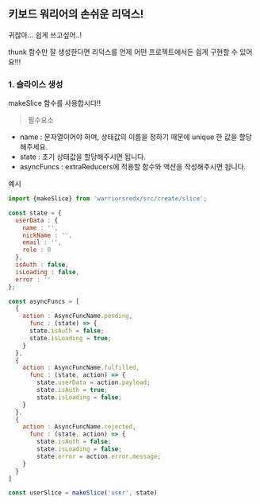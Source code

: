 ## 키보드 워리어의 손쉬운 리덕스!


귀찮아... 쉽게 쓰고싶어..!

thunk 함수만 잘 생성한다면 리덕스를 언제 어떤 프로젝트에서든 쉽게 구현할 수 있어요!!!

### 1. 슬라이스 생성

makeSlice 함수를 사용합시다!!
> 필수요소
- name : 문자열이어야 하며, 상태값의 이름을 정하기 때문에 unique 한 값을 할당해주세요.
- state : 초기 상태값을 할당해주시면 됩니다.
- asyncFuncs : extraReducers에 적용할 함수와 액션을 작성해주시면 됩니다.


예시
```js
import {makeSlice} from 'warriorsredx/src/create/slice';

const state = {
  userData : {
    name : '',
    nickName : '',
    email : '',
    role : 0
  },
  isAuth : false,
  isLoading : false,
  error : ''
};

const asyncFuncs = [
  {
    action : AsyncFuncName.pending,
      func : (state) => {
      state.isAuth = false;
      state.isLoading = true;
    }
  },
  {
    action : AsyncFuncName.fulfilled,
      func : (state, action) => {
        state.userData = action.payload;
        state.isAuth = true;
        state.isLoading = false;
    }
  },
  {
    action : AsyncFuncName.rejected,
      func : (state, action) => {
        state.isAuth = false;
        state.isLoading = false;
        state.error = action.error.message;
    }
  }
]

const userSlice = makeSlice('user', state)

```



